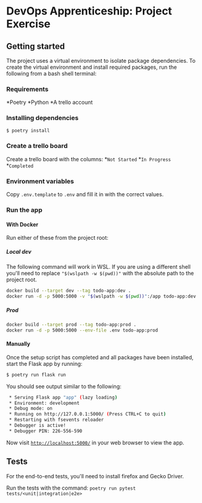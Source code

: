 # DevOps Apprenticeship: Project Exercise

## Getting started

The project uses a virtual environment to isolate package dependencies. To create the virtual environment and install required packages, run the following from a bash shell terminal:

### Requirements

*Poetry
*Python
*A trello account

### Installing dependencies
```bash
$ poetry install
```

### Create a trello board

Create a trello board with the columns:
*`Not Started`
*`In Progress`
*`Completed`

### Environment variables

Copy `.env.template` to `.env` and fill it in with the correct values.

### Run the app

#### With Docker

Run either of these from the project root:

##### Local dev

The following command will work in WSL. If you are using a different shell you'll need to replace `"$(wslpath -w $(pwd))"`
with the absolute path to the project root.

```bash
docker build --target dev --tag todo-app:dev .
docker run -d -p 5000:5000 -v "$(wslpath -w $(pwd))":/app todo-app:dev
```

##### Prod
```bash
docker build --target prod --tag todo-app:prod .
docker run -d -p 5000:5000 --env-file .env todo-app:prod
```

#### Manually

Once the setup script has completed and all packages have been installed, start the Flask app by running:
```bash
$ poetry run flask run
```

You should see output similar to the following:
```bash
 * Serving Flask app "app" (lazy loading)
 * Environment: development
 * Debug mode: on
 * Running on http://127.0.0.1:5000/ (Press CTRL+C to quit)
 * Restarting with fsevents reloader
 * Debugger is active!
 * Debugger PIN: 226-556-590
```
Now visit [`http://localhost:5000/`](http://localhost:5000/) in your web browser to view the app.

## Tests

For the end-to-end tests, you'll need to install firefox and Gecko Driver.

Run the tests with the command:
```poetry run pytest tests/<unit|integration|e2e>```
